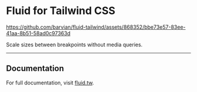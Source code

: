 # Fluid for Tailwind CSS

https://github.com/barvian/fluid-tailwind/assets/868352/bbe73e57-83ee-41aa-8b51-58ad0c97363d

Scale sizes between breakpoints without media queries.

---

## Documentation

For full documentation, visit [fluid.tw](https://fluid.tw).
